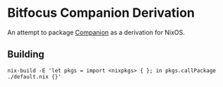 # Bitfocus Companion Derivation
An attempt to package [Companion](https://github.com/bitfocus/companion) as a derivation for NixOS.

## Building

`nix-build -E 'let pkgs = import <nixpkgs> { }; in pkgs.callPackage ./default.nix {}'`
